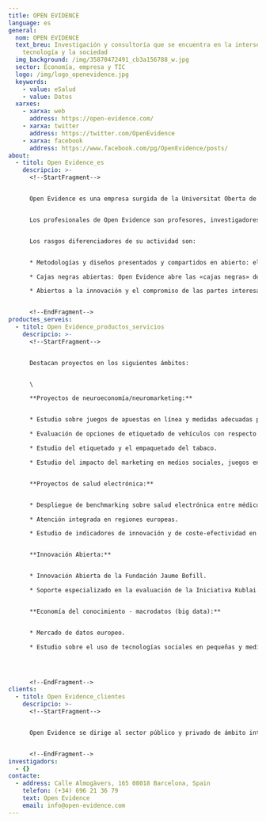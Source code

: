 ```yaml
---
title: OPEN EVIDENCE
language: es
general:
  nom: OPEN EVIDENCE
  text_breu: Investigación y consultoría que se encuentra en la intersección de la
    tecnología y la sociedad
  img_background: /img/35870472491_cb3a156788_w.jpg
  sector: Economía, empresa y TIC
  logo: /img/logo_openevidence.jpg
  keywords:
    - value: eSalud
    - value: Datos
  xarxes:
    - xarxa: web
      address: https://open-evidence.com/
    - xarxa: twitter
      address: https://twitter.com/OpenEvidence
    - xarxa: facebook
      address: https://www.facebook.com/pg/OpenEvidence/posts/
about:
  - titol: Open Evidence_es
    descripcio: >-
      <!--StartFragment-->


      Open Evidence es una empresa surgida de la Universitat Oberta de Catalunya que trabaja en el ámbito de la consultoría


      Los profesionales de Open Evidence son profesores, investigadores y consultores con más de veinte años de experiencia en la investigación aplicada y la consultoría.


      Los rasgos diferenciadores de su actividad son:


      * Metodologías y diseños presentados y compartidos en abierto: el diseño de investigación y las metodologías aplicadas por la empresa son siempre transparentes, verificables y compartidas en abierto con sus clientes y con la comunidad de investigadores y profesionales mediante procesos de consulta y de validación.

      * Cajas negras abiertas: Open Evidence abre las «cajas negras» de modelos empíricos complejos y de técnicas sofisticadas de econometría y estadística para garantizar que los resultados de sus análisis de datos y sus simulaciones de modelización son fáciles de usar y de entender.

      * Abiertos a la innovación y el compromiso de las partes interesadas: el enfoque no es nunca tecnocrático ni vertical, sino que intenta incluir perspectivas y conocimientos de todas las partes interesadas, mediante procesos de consulta y compromiso colaborativo abiertos y en línea.


      <!--EndFragment-->
productes_serveis:
  - titol: Open Evidence_productos_servicios
    descripcio: >-
      <!--StartFragment-->


      Destacan proyectos en los siguientes ámbitos:


      \

      **Proyectos de neuroeconomía/neuromarketing:**


      * Estudio sobre juegos de apuestas en línea y medidas adecuadas para la protección de los consumidores de estos servicios.

      * Evaluación de opciones de etiquetado de vehículos con respecto al CO22 y a la información para el consumidor.

      * Estudio del etiquetado y el empaquetado del tabaco.

      * Estudio del impacto del marketing en medios sociales, juegos en línea y aplicaciones móviles sobre la conducta infantil.


      **Proyectos de salud electrónica:**


      * Despliegue de benchmarking sobre salud electrónica entre médicos de primaria.

      * Atención integrada en regiones europeas.

      * Estudio de indicadores de innovación y de coste-efectividad en salud electrónica.


      **Innovación Abierta:**


      * Innovación Abierta de la Fundación Jaume Bofill.

      * Soporte especializado en la evaluación de la Iniciativa Kublai.


      **Economía del conocimiento - macrodatos (big data):**


      * Mercado de datos europeo.

      * Estudio sobre el uso de tecnologías sociales en pequeñas y medianas empresas.




      <!--EndFragment-->
clients:
  - titol: Open Evidence_clientes
    descripcio: >-
      <!--StartFragment-->


      Open Evidence se dirige al sector público y privado de ámbito internacional. Entre sus clientes encontramos organismos como la Comisión Europea; entidades sin ánimo de lucro, como la Fundación Jaume Bofill, e instituciones públicas, como el Departamento de Desarrollo y Cohesión Económica (Ministerio de Fomento, Italia).


      <!--EndFragment-->
investigadors:
  - {}
contacte:
  - address: Calle Almogàvers, 165 08018 Barcelona, Spain
    telefon: (+34) 696 21 36 79
    text: Open Evidence
    email: info@open-evidence.com
---
```

